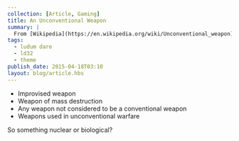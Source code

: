 ```yaml
---
collection: [Article, Gaming]
title: An Unconventional Weapon
summary: |
  From [Wikipedia](https://en.wikipedia.org/wiki/Unconventional_weapon): Unconventional weapon may refer to:
tags: 
  - ludum dare
  - ld32
  - theme
publish_date: 2015-04-18T03:10
layout: blog/article.hbs
---
```


- Improvised weapon
- Weapon of mass destruction
- Any weapon not considered to be a conventional weapon
- Weapons used in unconventional warfare

So something nuclear or biological?
